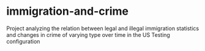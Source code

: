 # immigration-and-crime
Project analyzing the relation between legal and illegal immigration statistics and changes in crime of varying type over time in the US
Testing configuration
